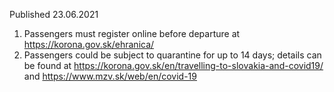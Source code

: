Published 23.06.2021
1. Passengers must register online before departure at <a href="https://korona.gov.sk/ehranica/">https://korona.gov.sk/ehranica/</a> 
2. Passengers could be subject to quarantine for up to 14 days; details can be found at <a href="https://korona.gov.sk/en/travelling-to-slovakia-and-covid19/">https://korona.gov.sk/en/travelling-to-slovakia-and-covid19/</a> and <a href="https://www.mzv.sk/web/en/covid-19">https://www.mzv.sk/web/en/covid-19</a> 

